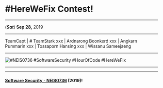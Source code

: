 # **#HereWeFix Contest**!

---
(***Sat***) **Sep 28,** 2019 

---

TeamCapt | # TeamStark
 xxx | Ardnarong Boonkerd 
 xxx | Angkarn Pummarin
 xxx | Tossaporn Hansing
 xxx | Wissanu Sameejaeng


---

![](CivilWar/xx.jpg "#NEIS0736 #SoftwareSecurity #HourOfCode #HereWeFix")

---

---

#### **[Software Security - NEIS0736](../) (2019)**!